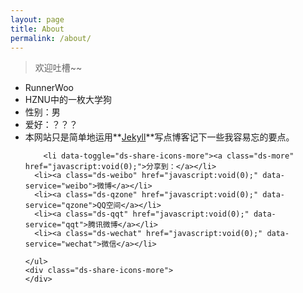 ```yaml
---
layout: page
title: About
permalink: /about/
---
```


> 欢迎吐槽~~

* RunnerWoo
* HZNU中的一枚大学狗
* 性别：男
* 爱好：？？？
* 本网站只是简单地运用**[Jekyll](http://jekyllrb.com/)**写点博客记下一些我容易忘的要点。

<!-- 多说分享插件 start -->
<div class="ds-share" data-thread-key="com.runnerwoo.about" data-title="{{ page.title }}" data-images="" data-content='{{ site.description }}' data-url="{{ site.url }}{{ page.url }}">
  <div class="ds-share-inline">
    <ul  class="ds-share-icons-16">

    	<li data-toggle="ds-share-icons-more"><a class="ds-more" href="javascript:void(0);">分享到：</a></li>
      <li><a class="ds-weibo" href="javascript:void(0);" data-service="weibo">微博</a></li>
      <li><a class="ds-qzone" href="javascript:void(0);" data-service="qzone">QQ空间</a></li>
      <li><a class="ds-qqt" href="javascript:void(0);" data-service="qqt">腾讯微博</a></li>
      <li><a class="ds-wechat" href="javascript:void(0);" data-service="wechat">微信</a></li>

    </ul>
    <div class="ds-share-icons-more">
    </div>
  </div>
</div>
<!-- 多说分享插件 end -->
<!-- 多说评论框 start -->
<div class="ds-thread" data-thread-key="com.runnerwoo.about" data-title="{{ page.title }}" data-url="{{ site.url }}{{ page.url }}"></div>
<!-- 多说评论框 end -->
<!-- 多说公共JS代码 start (一个网页只需插入一次) -->
<script type="text/javascript">
var duoshuoQuery = {short_name:"runnerwoo"};
  (function() {
    var ds = document.createElement('script');
    ds.type = 'text/javascript';ds.async = true;
    ds.src = (document.location.protocol == 'https:' ? 'https:' : 'http:') + '//static.duoshuo.com/embed.js';
    ds.charset = 'UTF-8';
    (document.getElementsByTagName('head')[0]
     || document.getElementsByTagName('body')[0]).appendChild(ds);
  })();
  </script>
<!-- 多说公共JS代码 end -->
